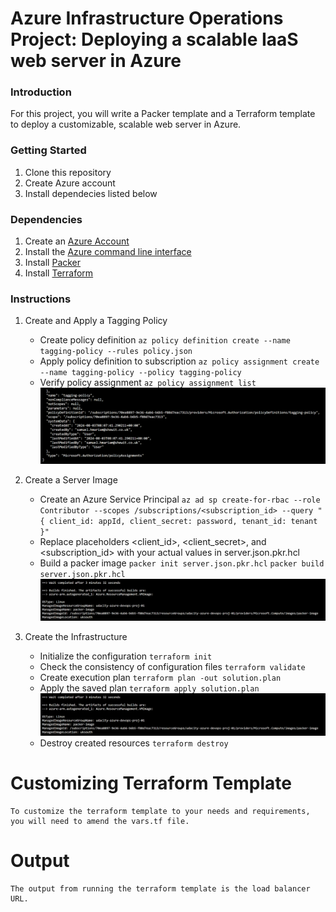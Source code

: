 # Azure Infrastructure Operations Project: Deploying a scalable IaaS web server in Azure

### Introduction
For this project, you will write a Packer template and a Terraform template to deploy a customizable, scalable web server in Azure.

### Getting Started
1. Clone this repository
2. Create Azure account
3. Install dependecies listed below


### Dependencies
1. Create an [Azure Account](https://portal.azure.com) 
2. Install the [Azure command line interface](https://docs.microsoft.com/en-us/cli/azure/install-azure-cli?view=azure-cli-latest)
3. Install [Packer](https://www.packer.io/downloads)
4. Install [Terraform](https://www.terraform.io/downloads.html)

### Instructions
1. Create and Apply a Tagging Policy
    - Create policy definition
        `az policy definition create --name tagging-policy --rules policy.json`
    - Apply policy definition to subscription
        `az policy assignment create --name tagging-policy --policy tagging-policy`
    - Verify policy assignment
        `az policy assignment list`
        ![Policy Assignment List](./images/policy_assignment_list.png "Policy Assignment List")

2. Create a Server Image
    - Create an Azure Service Principal
        `az ad sp create-for-rbac --role Contributor --scopes /subscriptions/<subscription_id> --query "{ client_id: appId, client_secret: password, tenant_id: tenant }"`
    - Replace placeholders <client_id>, <client_secret>, and <subscription_id> with your actual values in server.json.pkr.hcl
    - Build a packer image
        `packer init server.json.pkr.hcl`
        `packer build server.json.pkr.hcl`
        ![Packer Image](./images/packer-image.png "Packer Image")

3. Create the Infrastructure 
    - Initialize the configuration
        `terraform init`
    - Check the consistency of configuration files
        `terraform validate`
    - Create execution plan
        `terraform plan -out solution.plan`
    - Apply the saved plan 
        `terraform apply solution.plan`
        ![Created Resources](./images/packer-image.png "Infrastructure Resources Created")
    - Destroy created resources
        `terraform destroy`

# Customizing Terraform Template
    To customize the terraform template to your needs and requirements, you will need to amend the vars.tf file.

# Output
    The output from running the terraform template is the load balancer URL.
